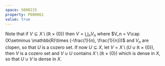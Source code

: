 ```yaml
---
space: S000215
property: P000061
value: true
---
```


Note that if $V\subseteq X\setminus (\mathbb{R}\times \{0\})$ then $V = \bigcup_n V_n$ where $V_n = V\cap (X\setminus \mathbb{R}\times (-\frac{1}{n}, \frac{1}{n}))$ and $V_n$ are clopen, so that $U$ is a cozero set. If now $U\subseteq X$, let $V = X\setminus (U\cup \mathbb{R}\times \{0\})$, then $V$ is a cozero set and $V\cup U$ contains $X\setminus (\mathbb{R}\times \{0\})$ which is dense in $X$, so that $U\cup V$ is dense in $X$.
